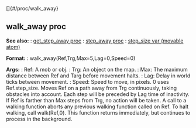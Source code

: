 []{#/proc/walk_away}
  ## walk_away proc
  **See also:**
  :   [get_step_away proc](ref/proc/get_step_away)
  :   [step_away proc](ref/proc/step_away)
  :   [step_size var (movable atom)](ref/atom/movable/var/step_size)
  <!-- -->
  **Format:**
  :   walk_away(Ref,Trg,Max=5,Lag=0,Speed=0)
  <!-- -->
  **Args:**
  :   Ref: A mob or obj.
  :   Trg: An object on the map.
  :   Max: The maximum distance between Ref and Targ before movement
      halts.
  :   Lag: Delay in world ticks between movement.
  :   Speed: Speed to move, in pixels. 0 uses Ref.step_size.
  Moves Ref on a path away from Trg continuously, taking obstacles into
  account. Each step will be preceded by Lag time of inactivity. If Ref is
  farther than Max steps from Trg, no action will be taken.
  A call to a walking function aborts any previous walking function called
  on Ref. To halt walking, call walk(Ref,0).
  This function returns immediately, but continues to process in the
  background.